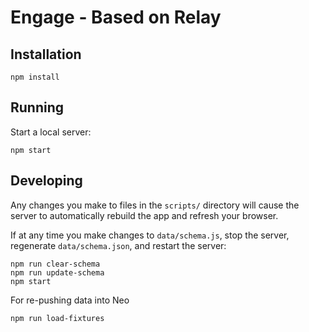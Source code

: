 # Engage - Based on Relay

## Installation

``` shell
npm install
```

## Running

Start a local server:

``` shell
npm start
```

## Developing

Any changes you make to files in the `scripts/` directory will cause the
server to automatically rebuild the app and refresh your browser.

If at any time you make changes to `data/schema.js`, stop the server,
regenerate `data/schema.json`, and restart the server:

``` shell
npm run clear-schema
npm run update-schema
npm start
```

For re-pushing data into Neo

``` shell
npm run load-fixtures
```
